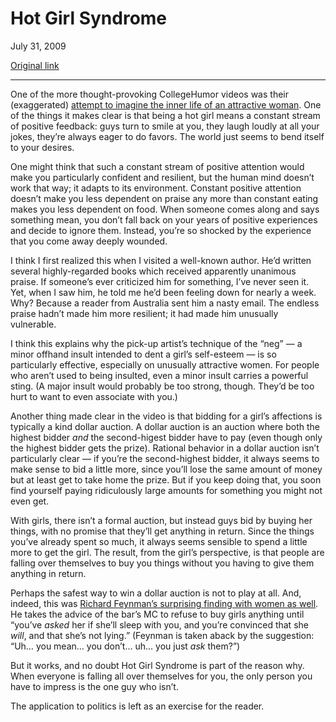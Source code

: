 Hot Girl Syndrome
=================

July 31, 2009

[Original link](http://www.aaronsw.com/weblog/hotgirlsyndrome)

* * * * *

One of the more thought-provoking CollegeHumor videos was their
(exaggerated) [attempt to imagine the inner life of an attractive
woman](http://www.collegehumor.com/video:1900432). One of the things it
makes clear is that being a hot girl means a constant stream of positive
feedback: guys turn to smile at you, they laugh loudly at all your
jokes, they’re always eager to do favors. The world just seems to bend
itself to your desires.

One might think that such a constant stream of positive attention would
make you particularly confident and resilient, but the human mind
doesn’t work that way; it adapts to its environment. Constant positive
attention doesn’t make you less dependent on praise any more than
constant eating makes you less dependent on food. When someone comes
along and says something mean, you don’t fall back on your years of
positive experiences and decide to ignore them. Instead, you’re so
shocked by the experience that you come away deeply wounded.

I think I first realized this when I visited a well-known author. He’d
written several highly-regarded books which received apparently
unanimous praise. If someone’s ever criticized him for something, I’ve
never seen it. Yet, when I saw him, he told me he’d been feeling down
for nearly a week. Why? Because a reader from Australia sent him a nasty
email. The endless praise hadn’t made him more resilient; it had made
him unusually vulnerable.

I think this explains why the pick-up artist’s technique of the “neg” —
a minor offhand insult intended to dent a girl’s self-esteem — is so
particularly effective, especially on unusually attractive women. For
people who aren’t used to being insulted, even a minor insult carries a
powerful sting. (A major insult would probably be too strong, though.
They’d be too hurt to want to even associate with you.)

Another thing made clear in the video is that bidding for a girl’s
affections is typically a kind dollar auction. A dollar auction is an
auction where both the highest bidder *and* the second-higest bidder
have to pay (even though only the highest bidder gets the prize).
Rational behavior in a dollar auction isn’t particularly clear — if
you’re the second-highest bidder, it always seems to make sense to bid a
little more, since you’ll lose the same amount of money but at least get
to take home the prize. But if you keep doing that, you soon find
yourself paying ridiculously large amounts for something you might not
even get.

With girls, there isn’t a formal auction, but instead guys bid by buying
her things, with no promise that they’ll get anything in return. Since
the things you’ve already spent so much, it always seems sensible to
spend a little more to get the girl. The result, from the girl’s
perspective, is that people are falling over themselves to buy you
things without you having to give them anything in return.

Perhaps the safest way to win a dollar auction is not to play at all.
And, indeed, this was [Richard Feynman’s surprising finding with women
as well](http://www.gorgorat.com/#35). He takes the advice of the bar’s
MC to refuse to buy girls anything until “you’ve *asked* her if she’ll
sleep with you, and you’re convinced that she *will*, and that she’s not
lying.” (Feynman is taken aback by the suggestion: “Uh… you mean… you
don’t… uh… you just *ask* them?”)

But it works, and no doubt Hot Girl Syndrome is part of the reason why.
When everyone is falling all over themselves for you, the only person
you have to impress is the one guy who isn’t.

The application to politics is left as an exercise for the reader.
